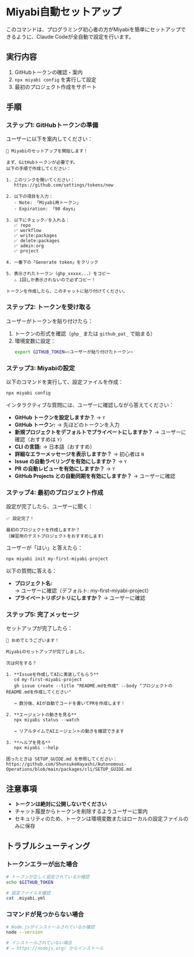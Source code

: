 # Miyabi自動セットアップ

このコマンドは、プログラミング初心者の方がMiyabiを簡単にセットアップできるように、Claude Codeが全自動で設定を行います。

## 実行内容

1. GitHubトークンの確認・案内
2. `npx miyabi config` を実行して設定
3. 最初のプロジェクト作成をサポート

## 手順

### ステップ1: GitHubトークンの準備

ユーザーに以下を案内してください：

```
🌸 Miyabiのセットアップを開始します！

まず、GitHubトークンが必要です。
以下の手順で作成してください：

1. このリンクを開いてください：
   https://github.com/settings/tokens/new

2. 以下の項目を入力：
   - Note: 「Miyabi用トークン」
   - Expiration: 「90 days」

3. 以下にチェック✅を入れる：
   ✅ repo
   ✅ workflow
   ✅ write:packages
   ✅ delete:packages
   ✅ admin:org
   ✅ project

4. 一番下の「Generate token」をクリック

5. 表示されたトークン（ghp_xxxxx...）をコピー
   ⚠️ 1回しか表示されないので必ずコピー！

トークンを作成したら、このチャットに貼り付けてください。
```

### ステップ2: トークンを受け取る

ユーザーがトークンを貼り付けたら：

1. トークンの形式を確認（`ghp_` または `github_pat_` で始まる）
2. 環境変数に設定：
   ```bash
   export GITHUB_TOKEN=<ユーザーが貼り付けたトークン>
   ```

### ステップ3: Miyabiの設定

以下のコマンドを実行して、設定ファイルを作成：

```bash
npx miyabi config
```

インタラクティブな質問には、ユーザーに確認しながら答えてください：

- **GitHub トークンを設定しますか？** → `Y`
- **GitHub トークン:** → 先ほどのトークンを入力
- **新規プロジェクトをデフォルトでプライベートにしますか？** → ユーザーに確認（おすすめは `Y`）
- **CLI の言語:** → 日本語（おすすめ）
- **詳細なエラーメッセージを表示しますか？** → 初心者は `N`
- **Issue の自動ラベリングを有効にしますか？** → `Y`
- **PR の自動レビューを有効にしますか？** → `Y`
- **GitHub Projects との自動同期を有効にしますか？** → ユーザーに確認

### ステップ4: 最初のプロジェクト作成

設定が完了したら、ユーザーに聞く：

```
✅ 設定完了！

最初のプロジェクトを作成しますか？
（練習用のテストプロジェクトをおすすめします）
```

ユーザーが「はい」と答えたら：

```bash
npx miyabi init my-first-miyabi-project
```

以下の質問に答える：
- **プロジェクト名:** → ユーザーに確認（デフォルト: my-first-miyabi-project）
- **プライベートリポジトリにしますか？** → ユーザーに確認

### ステップ5: 完了メッセージ

セットアップが完了したら：

```
🎉 おめでとうございます！

Miyabiのセットアップが完了しました。

次は何をする？

1. **Issueを作成してAIに実装してもらう**
   cd my-first-miyabi-project
   gh issue create --title "README.mdを作成" --body "プロジェクトのREADME.mdを作成してください"

   → 数分後、AIが自動でコードを書いてPRを作成します！

2. **エージェントの動きを見る**
   npx miyabi status --watch

   → リアルタイムでAIエージェントの動きを確認できます

3. **ヘルプを見る**
   npx miyabi --help

困ったときは SETUP_GUIDE.md を参照してください：
https://github.com/ShunsukeHayashi/Autonomous-Operations/blob/main/packages/cli/SETUP_GUIDE.md
```

## 注意事項

- **トークンは絶対に公開しないでください**
- チャット履歴からトークンを削除するようユーザーに案内
- セキュリティのため、トークンは環境変数またはローカルの設定ファイルのみに保存

## トラブルシューティング

### トークンエラーが出た場合

```bash
# トークンが正しく設定されているか確認
echo $GITHUB_TOKEN

# 設定ファイルを確認
cat .miyabi.yml
```

### コマンドが見つからない場合

```bash
# Node.jsがインストールされているか確認
node --version

# インストールされていない場合
# → https://nodejs.org/ からインストール
```
